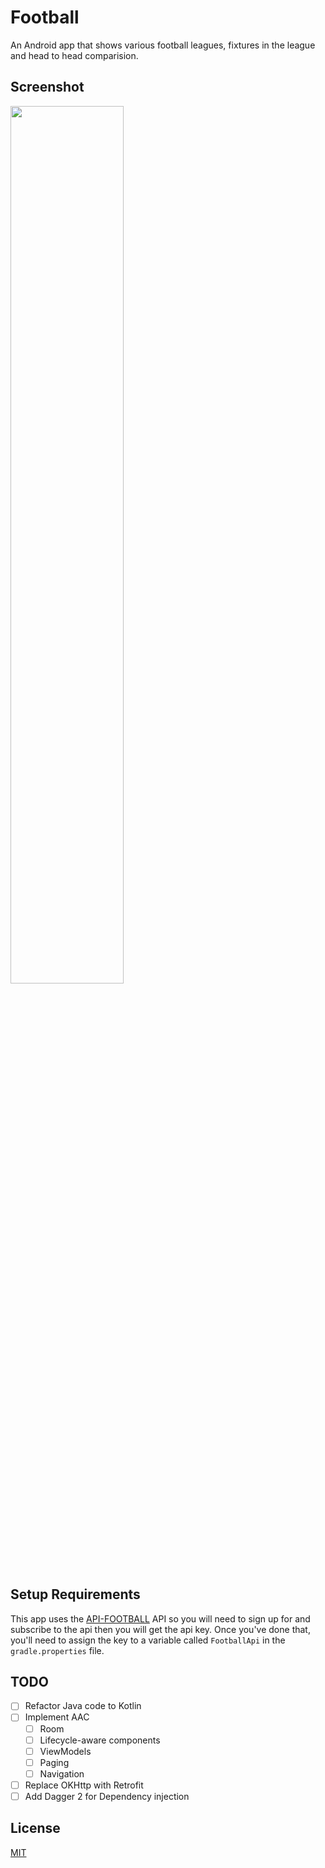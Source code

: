 # Football

An Android app that shows various football leagues, fixtures in the league and head to head comparision. 


## Screenshot
<img src="https://user-images.githubusercontent.com/14147462/61023920-7aba9600-a3b4-11e9-8e9e-6962c132e54f.png" width="60%" /> 

## Setup Requirements

This app uses the [API-FOOTBALL](https://rapidapi.com/api-sports/api/api-football) API so you will need to sign up for and subscribe to the api then you will get the api key.
Once you've done that, you'll need to assign the key to a variable called `FootballApi` in the `gradle.properties` file. 

## TODO
- [ ] Refactor Java code to Kotlin
- [ ] Implement AAC
    - [ ] Room
    - [ ] Lifecycle-aware components
    - [ ] ViewModels
    - [ ] Paging
    - [ ] Navigation
- [ ] Replace OKHttp with Retrofit
- [ ] Add Dagger 2 for Dependency injection

## License
[MIT](https://choosealicense.com/licenses/mit/)
